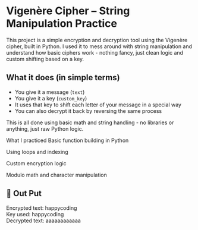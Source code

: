 # Vigenère Cipher – String Manipulation Practice

This project is a simple encryption and decryption tool using the Vigenère cipher, built in Python. I used it to mess around with string manipulation and understand how basic ciphers work - nothing fancy, just clean logic and custom shifting based on a key.

## What it does (in simple terms)

- You give it a message (`text`)
- You give it a key (`custom_key`)
- It uses that key to shift each letter of your message in a special way
- You can also decrypt it back by reversing the same process

This is all done using basic math and string handling - no libraries or anything, just raw Python logic.

What I practiced
Basic function building in Python

Using loops and indexing

Custom encryption logic

Modulo math and character manipulation

## 📄 Out Put 

Encrypted text: happycoding  
Key used:       happycoding  
Decrypted text: aaaaaaaaaaaa
